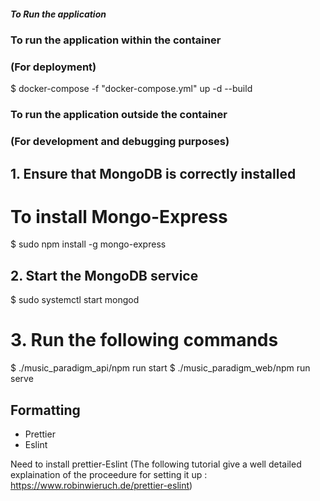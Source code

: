 ##### To Run the application

### To run the application within the container 
### (For deployment)

$ docker-compose -f "docker-compose.yml" up -d --build

### To run the application outside the container 
### (For development and debugging purposes)

## 1. Ensure that MongoDB is correctly installed
# To install Mongo-Express

$ sudo npm install -g mongo-express

## 2. Start the MongoDB service

$ sudo systemctl start mongod

# 3. Run the following commands

$ ./music_paradigm_api/npm run start
$ ./music_paradigm_web/npm run serve

## Formatting

* Prettier
* Eslint

Need to install prettier-Eslint 
(The following tutorial give a well detailed explaination of the proceedure for setting it up : https://www.robinwieruch.de/prettier-eslint)
